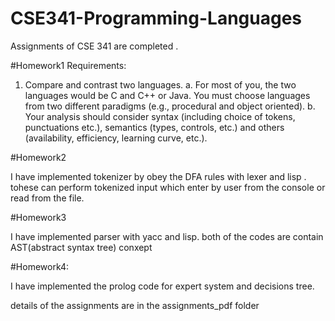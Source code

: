 # CSE341-Programming-Languages
Assignments  of CSE 341 are completed .

#Homework1
Requirements:
1. Compare and contrast two languages. 
a. For most of you, the two languages would be C and C++ or Java. You must choose 
languages from two different paradigms (e.g., procedural and object oriented).
b. Your analysis should consider syntax (including choice of tokens, punctuations etc.), 
semantics (types, controls, etc.) and others (availability, efficiency, learning curve, 
etc.).

#Homework2

I have implemented tokenizer by obey the DFA rules with lexer and lisp . tohese can perform tokenized input which enter by user from the console
or read from the file.

#Homework3

I have implemented parser with yacc and lisp. both of the codes are contain AST(abstract syntax tree) conxept

#Homework4:

I have implemented the prolog code for expert system and decisions tree.


details of the assignments are in the  assignments_pdf folder

